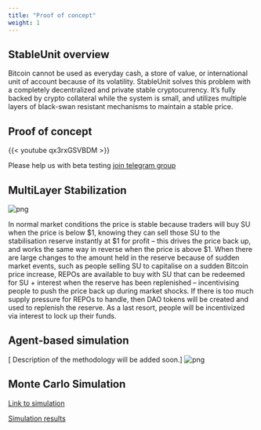 ```yaml
---
title: "Proof of concept"
weight: 1
---
```

## StableUnit overview

Bitcoin cannot be used as everyday cash, a store of value, or international unit of account because of its volatility. StableUnit solves this problem with a completely decentralized and private stable cryptocurrency. It’s fully backed by crypto collateral while the system is small, and utilizes multiple layers of black-swan resistant mechanisms to maintain a stable price.

## Proof of concept

{{< youtube qx3rxGSVBDM >}}

Please help us with beta testing [join telegram group](https://t.me/stableunit)

## MultiLayer Stabilization
![png](/concept/multilayer_stabilisation_sims.png)

In normal market conditions the price is stable because traders will buy SU when the price is below $1, knowing they can sell those SU to the stabilisation reserve instantly at $1 for profit – this drives the price back up, and works the same way in reverse when the price is above $1. When there are large changes to the amount held in the reserve because of sudden market events, such as people selling SU to capitalise on a sudden Bitcoin price increase, REPOs are available to buy with SU that can be redeemed for SU + interest when the reserve has been replenished – incentivising people to push the price back up during market shocks. If there is too much supply pressure for REPOs to handle, then DAO tokens will be created and used to replenish the reserve. As a last resort, people will be incentivized via interest to lock up their funds.

## Agent-based simulation
[ Description of the methodology will be added soon.]
![png](/concept/sim_schema.png)

## Monte Carlo Simulation 

[Link to simulation](/simulation)

[Simulation results](/simulation#results)
